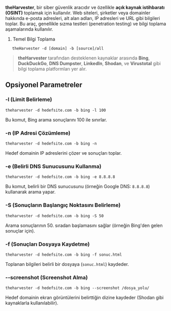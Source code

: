 **theHarvester**, bir siber güvenlik aracıdır ve özellikle **açık kaynak istihbaratı (OSINT)** toplamak için kullanılır. Web siteleri, şirketler veya domainler hakkında e-posta adresleri, alt alan adları, IP adresleri ve URL gibi bilgileri toplar. Bu araç, genellikle sızma testleri (penetration testing) ve bilgi toplama aşamalarında kullanılır.

1. Temel Bilgi Toplama 
```
   theHarvester -d [domain] -b [source]/all
```

>**theHarvester** tarafından desteklenen kaynaklar arasında **Bing**, **DuckDuckGo**, **DNS Dumpster**, **LinkedIn**, **Shodan**, ve **Virustotal** gibi bilgi toplama platformları yer alır.

## Opsiyonel Parametreler

### -l (Limit Belirleme)

```
theharvester -d hedefsite.com -b bing -l 100
```

Bu komut, Bing arama sonuçlarını 100 ile sınırlar.
### -n (IP Adresi Çözümleme)

```
theharvester -d hedefsite.com -b bing -n

```
Hedef domainin IP adreslerini çözer ve sonuçları toplar.

### -e (Belirli DNS Sunucusunu Kullanma)

```
theharvester -d hedefsite.com -b bing -e 8.8.8.8
```

Bu komut, belirli bir DNS sunucusunu (örneğin Google DNS: `8.8.8.8`) kullanarak arama yapar.

### -S (Sonuçların Başlangıç Noktasını Belirleme)

```
theharvester -d hedefsite.com -b bing -S 50
```

Arama sonuçlarının 50. sıradan başlamasını sağlar (örneğin Bing'den gelen sonuçlar için).

### -f (Sonuçları Dosyaya Kaydetme)

```
theharvester -d hedefsite.com -b bing -f sonuc.html
```

Toplanan bilgileri belirli bir dosyaya (`sonuc.html`) kaydeder.

### --screenshot (Screenshot Alma)


```
theharvester -d hedefsite.com -b bing --screenshot /dosya_yolu/
```

Hedef domainin ekran görüntülerini belirttiğin dizine kaydeder (Shodan gibi kaynaklarla kullanılabilir).